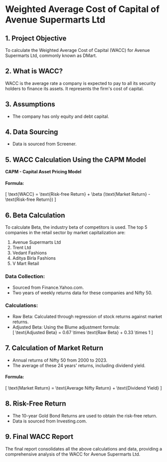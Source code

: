 # Weighted Average Cost of Capital of Avenue Supermarts Ltd

## 1. Project Objective
To calculate the Weighted Average Cost of Capital (WACC) for Avenue Supermarts Ltd, commonly known as DMart.

## 2. What is WACC?
WACC is the average rate a company is expected to pay to all its security holders to finance its assets. It represents the firm's cost of capital.

## 3. Assumptions
- The company has only equity and debt capital.

## 4. Data Sourcing
- Data is sourced from Screener.

## 5. WACC Calculation Using the CAPM Model
**CAPM - Capital Asset Pricing Model**

#### Formula: 
\[ \text{WACC} = \text{Risk-free Return} + \beta (\text{Market Return} - \text{Risk-free Return}) \]

## 6. Beta Calculation
To calculate Beta, the industry beta of competitors is used. The top 5 companies in the retail sector by market capitalization are:
1. Avenue Supermarts Ltd
2. Trent Ltd
3. Vedant Fashions
4. Aditya Birla Fashions
5. V Mart Retail

### Data Collection:
- Sourced from Finance.Yahoo.com.
- Two years of weekly returns data for these companies and Nifty 50.

### Calculations:
- Raw Beta: Calculated through regression of stock returns against market returns.
- Adjusted Beta: Using the Blume adjustment formula:  
  \[ \text{Adjusted Beta} = 0.67 \times \text{Raw Beta} + 0.33 \times 1 \]

## 7. Calculation of Market Return
- Annual returns of Nifty 50 from 2000 to 2023.
- The average of these 24 years' returns, including dividend yield.

#### Formula: 
\[ \text{Market Return} = \text{Average Nifty Return} + \text{Dividend Yield} \]

## 8. Risk-Free Return
- The 10-year Gold Bond Returns are used to obtain the risk-free return.
- Data is sourced from Investing.com.

## 9. Final WACC Report
The final report consolidates all the above calculations and data, providing a comprehensive analysis of the WACC for Avenue Supermarts Ltd.

